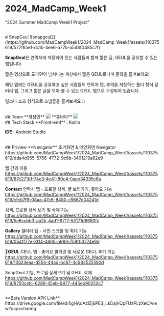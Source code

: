 # 2024_MadCamp_Week1
"2024 Summer MadCamp Week1 Project"

<br/>
# SnapGeul
![snapgeul2](https://github.com/MadCampWeek1/2024_MadCamp_Week1/assets/110375619/577f65e1-dc1b-4ee6-a77b-a548f0485c7f)

**SnapGeul**은 연락처에 저장되어 있는 사람들과 함께 짧은 글, GEUL을 공유할 수 있는 앱입니다.

짧은 영상으로 도파민이 넘쳐나는 세상에서 짧은 GEUL로나마 문학을 즐겨보아요!

해당 앱에는 GEUL을 공유하고 싶은 사람들의 연락처 탭, 추억을 저장하는 폴더 형식 갤러리 탭, 그리고 짧은 글을 모아 볼 수 있는 GEUL 탭으로 구성되어 있습니다.

릴스나 쇼츠 형식으로 스냅글을 즐겨보세요 :)

<br/>
## Team
**최정민** <a href="https://github.com/madcampnewbie"><img src="https://img.shields.io/badge/GitHub-181717?style=flat-square&logo=github&logoColor=white"></a>
**홍바다** <a href="https://github.com/BadaHong"><img src="https://img.shields.io/badge/GitHub-181717?style=flat-square&logo=github&logoColor=white"></a>

<br/>
## Tech Stack
**Front-end** : Kotlin

**IDE** : Android Studio

<br/>
## Priview
**Navigator**
초기화면 & 메인화면 Navigator
https://github.com/MadCampWeek1/2024_MadCamp_Week1/assets/110375619/dda4d955-5766-4772-9c6b-3401219a62e9

탭 간의 이동
https://github.com/MadCampWeek1/2024_MadCamp_Week1/assets/110375619/87c271b1-74e3-4c41-80c4-0aee34395c6a

**Contact**
연락처 탭 - 프로필 상세, 글 보러가기, 좋아요 기능
https://github.com/MadCampWeek1/2024_MadCamp_Week1/assets/110375619/cfcb7fff-08aa-47c6-8480-c5667d04241d

검색, 프로필 상세 보기 및 삭제 기능
https://github.com/MadCampWeek1/2024_MadCamp_Week1/assets/110375619/5e6ccbb3-aa2b-4ad1-9717-53171d6680fc

**Gallery**
갤러리 탭 - 사진 스크롤 및 확대 기능
https://github.com/MadCampWeek1/2024_MadCamp_Week1/assets/110375619/0541f77e-3f14-4605-a983-759f03774e9d

**GEUL**
GEUL 탭 - 좋아요 필터링 및 새로운 GEUL 추가 기능
https://github.com/MadCampWeek1/2024_MadCamp_Week1/assets/110375619/10623eaa-d554-44ad-bc67-4c684525592d

SnapGeul 기능, 프로필 상세보기 및 GEUL 삭제
https://github.com/MadCampWeek1/2024_MadCamp_Week1/assets/110375619/8750cefc-6289-45eb-9877-445eb90250c7


<br/>
**Beta Version APK Link**
https://drive.google.com/file/d/1igHAqAzlZj6PE3_LkDajVQpFUzPLzXeO/view?usp=sharing
